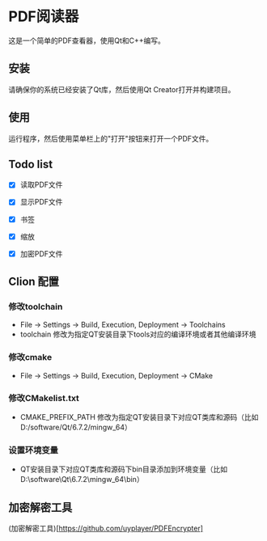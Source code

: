 

# PDF阅读器

这是一个简单的PDF查看器，使用Qt和C++编写。

## 安装

请确保你的系统已经安装了Qt库，然后使用Qt Creator打开并构建项目。

## 使用

运行程序，然后使用菜单栏上的"打开"按钮来打开一个PDF文件。


## Todo list
- [x] 读取PDF文件
- [x] 显示PDF文件
- [x] 书签
- [x] 缩放
- [x] 加密PDF文件


## Clion 配置
### 修改toolchain
- File -> Settings -> Build, Execution, Deployment -> Toolchains
- toolchain 修改为指定QT安装目录下tools对应的编译环境或者其他编译环境
### 修改cmake 
- File -> Settings -> Build, Execution, Deployment -> CMake
### 修改CMakelist.txt
- CMAKE_PREFIX_PATH 修改为指定QT安装目录下对应QT类库和源码（比如D:/software/Qt/6.7.2/mingw_64）
### 设置环境变量
- QT安装目录下对应QT类库和源码下bin目录添加到环境变量（比如D:\software\Qt\6.7.2\mingw_64\bin）


## 加密解密工具

(加密解密工具)[https://github.com/uyplayer/PDFEncrypter]
